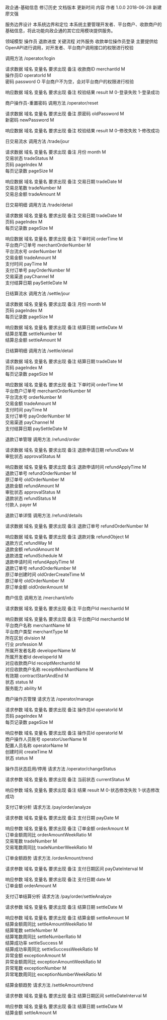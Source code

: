 政企通-基础信息
修订历史
文档版本 更新时间 内容 作者 
1.0.0 2018-06-28 新建 廖文强 

服务边界设计
本系统边界和定位
本系统主要管理开发者、平台商户、收款商户的基础信息，将此功能向政企通的其它应用模块提供服务。

领域模型
操作员 
退款进度 
关键流程
对外服务
收款单位操作员登录
主要提供给OpenAPI进行调用，对开发者、平台商户调用接口的权限进行校验

调用方法
/operator/login

请求数据
域名 变量名 要求出现 备注 
收款商ID merchantId M  
操作员ID operatorId M  
密码 password O 平台商户不为空，会对平台商户的权限进行校验 

响应数据
域名 变量名 要求出现 备注 
校验结果 result M 0-登录失败 1-登录成功 

商户操作员-重置密码
调用方法
/operator/reset

请求数据
域名 变量名 要求出现 备注 
原密码 oldPassword M  
新密码 newPassword M  

响应数据
域名 变量名 要求出现 备注 
校验结果 result M 0-修改失败 1-修改成功 

日交易流水
调用方法
/trade/jour

请求数据
域名 变量名 要求出现 备注 
月份 month M  
交易状态 tradeStatus M  
页码 pageIndex M  
每页记录数 pageSize M  

响应数据
域名 变量名 要求出现 备注 
交易日期 tradeDate M  
交易总笔数 tradeNumber M  
交易总金额 tradeAmount M  

日交易明细
调用方法
/trade/detail

请求数据
域名 变量名 要求出现 备注 
交易日期 tradeDate M  
页码 pageIndex M  
每页记录数 pageSize M  

响应数据
域名 变量名 要求出现 备注 
下单时间 orderTime M  
平台商户订单号 merchantOrderNumber M  
平台流水号 orderNumber M  
交易金额 tradeAmount M  
支付时间 payTime M  
支付订单号 payOrderNumber M  
交易渠道 payChannel M  
支付结算日期 paySettleDate M  

日结算流水
调用方法
/settle/jour

请求数据
域名 变量名 要求出现 备注 
月份 month M  
页码 pageIndex M  
每页记录数 pageSize M  

响应数据
域名 变量名 要求出现 备注 
结算日期 settleDate M  
结算总笔数 settleNumber M  
结算总金额 settleAmount M  

日结算明细
调用方法
/settle/detail

请求数据
域名 变量名 要求出现 备注 
结算日期 tradeDate M  
页码 pageIndex M  
每页记录数 pageSize M  

响应数据
域名 变量名 要求出现 备注 
下单时间 orderTime M  
平台商户订单号 merchantOrderNumber M  
平台流水号 orderNumber M  
交易金额 tradeAmount M  
支付时间 payTime M  
支付订单号 payOrderNumber M  
交易渠道 payChannel M  
支付结算日期 paySettleDate M  

退款订单管理
调用方法
/refund/order

请求数据
域名 变量名 要求出现 备注 
退款申请日期 refundDate M  
审批状态 approvalStatus M  

响应数据
域名 变量名 要求出现 备注 
退款申请时间 refundApplyTime M  
退款订单号 refundOrderNumber M  
原订单号 oldOrderNumber M  
退款金额 refundAmount M  
审批状态 approvalStatus M  
退款状态 refundStatus M  
付款人 payer M  

退款订单详情
调用方法
/refund/details

请求数据
域名 变量名 要求出现 备注 
退款订单号 refundOrderNumber M  

响应数据
域名 变量名 要求出现 备注 
退款对象 refundObject M  
退款方式 refundWay M  
退款金额 refundAmount M  
退款进度 refundSchedule M  
退款申请时间 refundApplyTime M  
退款订单号 refundOrderNumber M  
原订单创建时间 oldOrderCreateTime M  
原订单号 oldOrderNumber M  
原订单金额 oldOrderAmount M  

商户信息
调用方法
/merchant/info

请求数据
域名 变量名 要求出现 备注 
平台商户Id merchantId M  

响应数据
域名 变量名 要求出现 备注 
平台商户Id merchantId M  
平台商户名称 merchantName M  
平台商户类型 merchantType M  
所在区划 division M  
行业 profession M  
所属开发者名称 developerName M  
所属开发者Id developerId M  
对应收款商户Id receiptMerchantId M  
对应收款商户名称 receiptMerchantName M  
有效期 contractStartAndEnd M  
状态 status M  
服务能力 ability M  

商户操作员管理
请求方法
/operator/manage

请求参数
域名 变量名 要求出现 备注 
操作员Id operatorId M  
页码 pageIndex M  
每页记录数 pageSize M  

响应参数
域名 变量名 要求出现 备注 
操作员Id operatorId M  
商户操作人员账号 operatorUserName M  
配置人员名称 operatorName M  
创建时间 createTime M  
状态 status M  

操作员状态启用/停用
请求方法
/operator/changeStatus

请求参数
域名 变量名 要求出现 备注 
当前状态 currentStatus M  

响应参数
域名 变量名 要求出现 备注 
结果 result M 0-状态修改失败 1-状态修改成功 

支付订单分析
请求方法
/pay/order/analyze

请求参数
域名 变量名 要求出现 备注 
支付日期 payDate M  

响应参数
域名 变量名 要求出现 备注 
订单金额 orderAmount M  
订单金额周同比 orderAmountWeekRatio M  
交易笔数 tradeNumber M  
交易笔数周同比 tradeNumberWeekRatio M  

订单金额趋势
请求方法
/orderAmount/trend

请求参数
域名 变量名 要求出现 备注 
支付日期区间 payDateInterval M  

响应参数
域名 变量名 要求出现 备注 
支付日期 date M  
订单金额 orderAmount M  

支付订单结算分析
请求方法
/pay/order/settleAnalyze

请求参数
域名 变量名 要求出现 备注 
结算日期 settleDate M  

响应参数
域名 变量名 要求出现 备注 
结算金额 settleAmount M  
结算金额周同比 settleAmountWeekRatio M  
结算笔数 settleNumber M  
结算笔数周同比 settleNumberRatio M  
结算成功率 settleSuccess M  
结算成功率周同比 settleSuccessWeekRatio M  
异常金额 exceptionAmount M  
异常金额周同比 exceptionAmountWeekRatio M  
异常笔数 exceptionNumber M  
异常笔数周同比 exceptionNumberWeekRatio M  

结算金额趋势
请求方法
/settleAmount/trend

请求参数
域名 变量名 要求出现 备注 
结算日期区间 settleDateInterval M  

响应参数
域名 变量名 要求出现 备注 
结算日期 settleDate M  
结算金额 settleAmount M  

